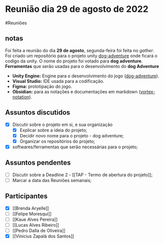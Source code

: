 # Reunião dia 29 de agosto de 2022 
#Reuniões 

## notas
Foi feita a reunião do dia **29 de agosto**,  segunda-feira foi feita no *gather*.
Foi criado um repositório para o projeto unity [dog-adventure](https://github.com/ViniZap4/dog-adventure) onde ficará o codigo da unity.
O nome do projeto foi votado para **dog adventure**.
**Ferramentas** que serão usadas para o desenvolvimento do **dog Adventure**
- **Unity Engine:** Engine para o desenvolvimento do jogo ([dog-adventure](https://github.com/ViniZap4/dog-adventure)).
- **Visual Studio:** IDE usada para a codificação.
- **Figma:** prototipação do jogo.
- **Obsidian:** para as notações e documentações em markdown ([vortex-notation](https://github.com/ViniZap4/Vortex-Notation)).

## Assuntos discutidos
- [x] Discutir sobre o projeto em si, e sua organização
	- [x] Explicar sobre a ideia do projeto;
	- [x] Decidir novo nome para o projeto - dog adventure;
	- [x] Organizar os repositórios do projeto;
- [x] softwares/ferramentas que serão necessárias para o projeto;

## Assuntos pendentes
- [ ] Discutir sobre a Deadline 2 - [[TAP - Termo de abertura do projeto]];
- [ ] Marcar a data das Reuniões semanais; 

## Participantes
- [x] [[Brenda Aryelle]]
- [ ] [[Felipe Moresqui]]
- [ ] [[Kaue Alves Pereira]]
- [ ] [[Lucas Alves Ribeiro]]
- [ ] [[Pedro Dalla de Oliveira]]
- [x] [[Vinicius Zapalá dos Santos]]
